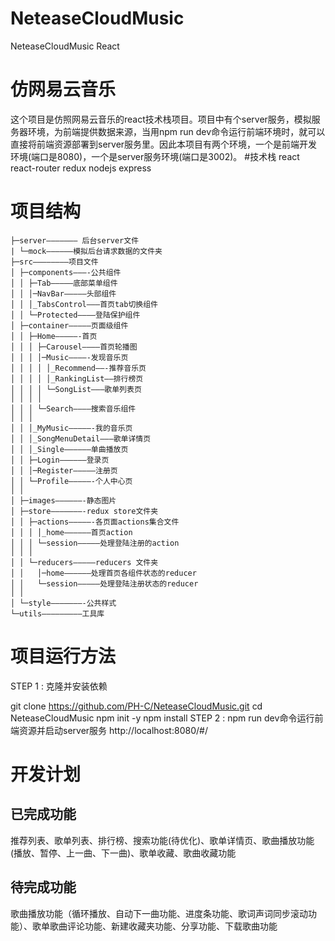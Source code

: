 # NeteaseCloudMusic
NeteaseCloudMusic React

# 仿网易云音乐
这个项目是仿照网易云音乐的react技术栈项目。项目中有个server服务，模拟服务器环境，为前端提供数据来源，当用npm run dev命令运行前端环境时，就可以直接将前端资源部署到server服务里。因此本项目有两个环境，一个是前端开发环境(端口是8080)，一个是server服务环境(端口是3002)。
#技术栈
react
react-router
redux
nodejs
express

# 项目结构
```
├─server——————— 后台server文件 
| └─mock——————模拟后台请求数据的文件夹 
├─src————————项目文件 
│ ├─components———-公共组件 
│ │ ├─Tab————–底部菜单组件 
│ │ │─NavBar————–头部组件 
│ │ │_TabsControl———首页tab切换组件 
│ │ └─Protected———–登陆保护组件 
│ ├─container—————页面级组件 
│ │ ├─Home—————-首页 
│ │ │ ├─Carousel———–首页轮播图 
│ │ │ │─Music————-发现音乐页 
│ │ │ │ │_Recommend——-推荐音乐页 
│ │ │ │ │_RankingList—–排行榜页 
│ │ │ │ └─SongList——–歌单列表页 
│ │ │ │ 
│ │ │ └─Search————搜索音乐组件 
│ │ │ 
│ │ │_MyMusic—————-我的音乐页 
│ │ │_SongMenuDetail———歌单详情页 
│ │ │_Single—————–单曲播放页 
│ │ ├─Login——————登录页 
│ │ │─Register—————注册页 
│ │ └─Profile—————-个人中心页 
│ │ 
│ ├─images——————-静态图片 
│ ├─store———————-redux store文件夹 
│ │ ├─actions—————-各页面actions集合文件 
│ │ │ │_home—————–首页action 
│ │ │ └─session————–处理登陆注册的action 
│ │ │ 
│ │ └─reducers————–reducers 文件夹 
│ │   │─home——————处理首页各组件状态的reducer 
│ │   └─session—————处理登陆注册状态的reducer 
│ │ 
│ └─style———————-公共样式 
└─utils————————–工具库
```
# 项目运行方法

STEP 1 : 克隆并安装依赖

git clone https://github.com/PH-C/NeteaseCloudMusic.git
cd NeteaseCloudMusic
npm init -y
npm install
STEP 2 : npm run dev命令运行前端资源并启动server服务
http://localhost:8080/#/
# 开发计划
## 已完成功能
  推荐列表、歌单列表、排行榜、搜索功能(待优化)、歌单详情页、歌曲播放功能(播放、暂停、上一曲、下一曲)、歌单收藏、歌曲收藏功能
## 待完成功能
  歌曲播放功能（循环播放、自动下一曲功能、进度条功能、歌词声词同步滚动功能）、歌单歌曲评论功能、新建收藏夹功能、分享功能、下载歌曲功能
